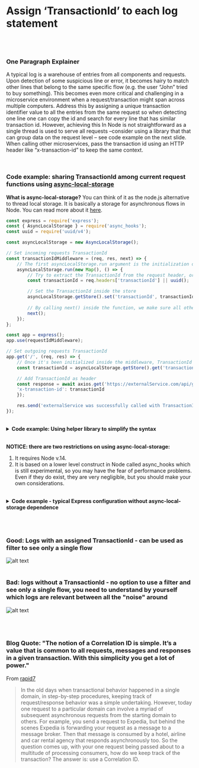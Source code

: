 # Assign ‘TransactionId’ to each log statement

<br/><br/>

### One Paragraph Explainer

A typical log is a warehouse of entries from all components and requests. Upon detection of some suspicious line or error, it becomes hairy to match other lines that belong to the same specific flow (e.g. the user “John” tried to buy something). This becomes even more critical and challenging in a microservice environment when a request/transaction might span across multiple computers. Address this by assigning a unique transaction identifier value to all the entries from the same request so when detecting one line one can copy the id and search for every line that has similar transaction id. However, achieving this In Node is not straightforward as a single thread is used to serve all requests –consider using a library that that can group data on the request level – see code example on the next slide. When calling other microservices, pass the transaction id using an HTTP header like “x-transaction-id” to keep the same context.

<br/>

### Code example: sharing TransactionId among current request functions using [async-local-storage](https://nodejs.org/api/async_hooks.html#async_hooks_class_asynclocalstorage)

 **What is async-local-storage?** You can think of it as the node.js alternative to thread local storage. 
 It is basically a storage for asynchronous flows in Node. You can read more about it [here](https://www.freecodecamp.org/news/async-local-storage-nodejs/).

```javascript
const express = require('express');
const { AsyncLocalStorage } = require('async_hooks');
const uuid = require('uuid/v4');

const asyncLocalStorage = new AsyncLocalStorage();

// Set incoming requests TransactionId
const transactionIdMiddleware = (req, res, next) => {
    // The first asyncLocalStorage.run argument is the initialization of the store state, the second argument is the function that has access to that store
    asyncLocalStorage.run(new Map(), () => {
        // Try to extract the TransactionId from the request header, or generate a new one if it doesn't exist
        const transactionId = req.headers['transactionId'] || uuid();

        // Set the TransactionId inside the store
        asyncLocalStorage.getStore().set('transactionId', transactionId);
        
        // By calling next() inside the function, we make sure all other middlewares run within the same AsyncLocalStorage context 
        next();
    });
};

const app = express();
app.use(requestIdMiddleware);

// Set outgoing requests TransactionId
app.get('/', (req, res) => {
    // Once it's been initialized inside the middleware, TransactionId is accessible at any point of the request flow
    const transactionId = asyncLocalStorage.getStore().get('transactionId');

    // Add TransactionId as header
    const response = await axios.get('https://externalService.com/api/getAllUsers', headers: {
    'x-transaction-id': transactionId
    });

    res.send('externalService was successfully called with TransactionId header');
});
```
<br/>

<details>
<summary><strong>Code example: Using helper library to simplify the syntax</strong></summary>

Sharing TransactionId among current request functions using [cls-rtracer](https://www.npmjs.com/package/cls-rtracer) (a library based on async-local-storage, implemented for Express & Koa middlewares and Fastify & Hapi plugins)

```javascript
const express = require('express');
const rTracer = require('cls-rtracer');

const app = express();

app.use(rTracer.expressMiddleware());

app.get('/getUserData/{id}', async (req, res, next) => {
    try {
        const user = async usersRepo.find(req.params.id);

        // At any point in the app after cls-rtracer middleware was initialized, even when 'req' object doesn't exist, the TransactionId is reachable
        const transactionId = rTracer.id();
        logger.info(`user ${user.id} data was fetched successfully`, { transactionId });

        res.json(user);
    } catch (err) {
        // The error is being passed to the middleware, and there's no need to send over the TransactionId
        next(err);
    }
})

// Error handling middleware has access to the TransactionId
app.use(async (err, req, res, next) => {
    err.transactionId = rTracer.id();

    await errorHandler.handleError(err, res);
});
```
<br/>

Sharing TransactionId among microservices

```javascript
// cls-tracer has the ability to store the TransactionId on your service outgoing requests headers, and extract the TransactionId from incoming requests headers, just by overriding the default middleware config
app.use(rTracer.expressMiddleware({
    // Add TransactionId to the header
    echoHeader: true,
    // Respect TransactionId from header
    useHeader: true,
    // TransactionId header name
    headerName: 'x-transaction-id'
}));

const axios = require('axios');

// Now, the external service will automaticlly get the current TransactionId as header
const response = await axios.get('https://externalService.com/api/getAllUsers');
```
</details>
<br/>

**NOTICE: there are two restrictions on using async-local-storage:**
1. It requires Node v.14. 
2. It is based on a lower level construct in Node called async_hooks which is still experimental, so you may have the fear of performance problems. Even if they do exist, they are very negligible, but you should make your own considerations.

<br/>

<details>
<summary><strong>Code example - typical Express configuration without async-local-storage dependence</strong></summary>

```javascript
// when receiving a new request, start a new isolated context and set a transaction id. The following example is using the npm library continuation-local-storage to isolate requests

const { createNamespace } = require('continuation-local-storage');
const session = createNamespace('my session');

router.get('/:id', (req, res, next) => {
    session.set('transactionId', 'some unique GUID');
    someService.getById(req.params.id);
    logger.info('Starting now to get something by id');
});

// Now any other service or components can have access to the contextual, per-request, data
class someService {
    getById(id) {
        logger.info('Starting to get something by id');
        // other logic comes here
    }
}

// The logger can now append the transaction id to each entry so that entries from the same request will have the same value
class logger {
    info (message) {
        console.log(`${message} ${session.get('transactionId')}`);
    }
}
```
</details>

<br/><br/>

### Good: Logs with an assigned TransactionId - can be used as filter to see only a single flow
![alt text](https://i.ibb.co/YjJwgbN/logs-with-transaction-id.jpg "Logs with transaction id")
<br/><br/>

### Bad: logs without a TransactionId - no option to use a filter and see only a single flow, you need to understand by yourself which logs are relevant between all the "noise" around
![alt text](https://i.ibb.co/PFgVNfn/logs-withtout-transaction-id.jpg "Logs with transaction id")

<br/><br/>

### Blog Quote: "The notion of a Correlation ID is simple. It’s a value that is common to all requests, messages and responses in a given transaction. With this simplicity you get a lot of power."

From [rapid7](https://blog.rapid7.com/2016/12/23/the-value-of-correlation-ids/)

> In the old days when transactional behavior happened in a single domain, in step-by-step procedures, keeping track of request/response behavior was a simple undertaking. However, today one request to a particular domain can involve a myriad of subsequent asynchronous requests from the starting domain to others. For example, you send a request to Expedia, but behind the scenes Expedia is forwarding your request as a message to a message broker. Then that message is consumed by a hotel, airline and car rental agency that responds asynchronously too. So the question comes up, with your one request being passed about to a multitude of processing consumers, how do we keep track of the transaction? The answer is: use a Correlation ID.